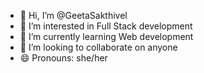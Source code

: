 - 👋 Hi, I’m @GeetaSakthivel
- 👀 I’m interested in Full Stack development
- 🌱 I’m currently learning Web development
- 💞️ I’m looking to collaborate on anyone
- 😄 Pronouns: she/her
  

<!---
GeetaSakthivel/GeetaSakthivel is a ✨ special ✨ repository because its `README.md` (this file) appears on your GitHub profile.
You can click the Preview link to take a look at your changes.
--->
